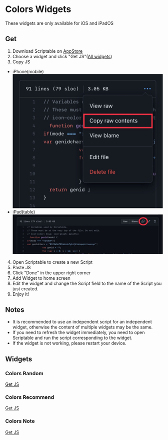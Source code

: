 # Colors Widgets
These widgets are only available for iOS and iPadOS
## Get
1. Download Scriptable on [AppStore](https://apps.apple.com/tw/app/scriptable/id1405459188)
2. Choose a widget and click "Get JS"([All widgets](https://github.com/EricHsia7/colors/blob/main/widgets/widgets.md#widgets))
3. Copy JS
* iPhone(mobile) ![mobile](https://raw.githubusercontent.com/EricHsia7/colors/main/widgets/img/mobile.jpeg)
* iPad(table) ![table](https://raw.githubusercontent.com/EricHsia7/colors/main/widgets/img/table.jpeg)
4. Open Scriptable to create a new Script
5. Paste JS
6. Click "Done" in the upper right corner
8. Add Widget to home screen
9. Edit the widget and change the Script field to the name of the Script you just created.
10. Enjoy it!
## Notes
* It is recommended to use an independent script for an independent widget, otherwise the content of multiple widgets may be the same.
* If you need to refresh the widget immediately, you need to open Scriptable and run the script corresponding to the widget.
* If the widget is not working, please restart your device.
## Widgets
### Colors Random
[Get JS](https://github.com/EricHsia7/colors/blob/main/widgets/js/colors_random.js)
### Colors Recommend
[Get JS](https://github.com/EricHsia7/colors/blob/main/widgets/js/colors_recommend.js)
### Colors Note
[Get JS](https://github.com/EricHsia7/colors/blob/main/widgets/js/colors_note.js)
